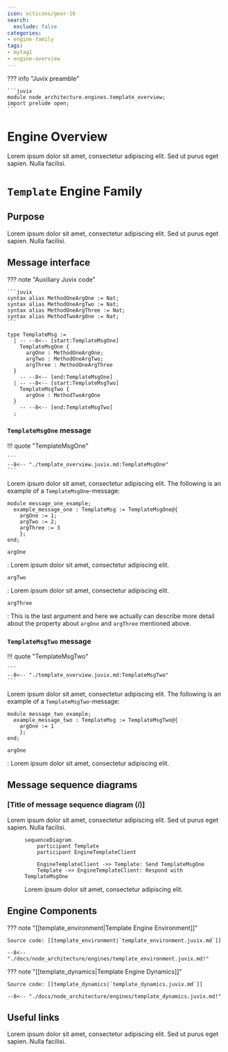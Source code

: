 ```yaml
---
icon: octicons/gear-16
search:
  exclude: false
categories:
- engine-family
tags:
- mytag1
- engine-overview
---
```


??? info "Juvix preamble"

    ```juvix
    module node_architecture.engines.template_overview;
    import prelude open;
    ```

# Engine Overview

Lorem ipsum dolor sit amet, consectetur adipiscing elit. Sed ut purus eget sapien. Nulla facilisi.

# `Template` Engine Family

## Purpose

Lorem ipsum dolor sit amet, consectetur adipiscing elit. Sed ut purus eget sapien. Nulla facilisi.

## Message interface

??? note "Auxiliary Juvix code"

    ```juvix
    syntax alias MethodOneArgOne := Nat;
    syntax alias MethodOneArgTwo := Nat;
    syntax alias MethodOneArgThree := Nat;
    syntax alias MethodTwoArgOne := Nat;
    ```

<!-- --8<-- [start:TemplateMsg] -->
```juvix
type TemplateMsg :=
  | -- --8<-- [start:TemplateMsgOne]
    TemplateMsgOne {
      argOne : MethodOneArgOne;
      argTwo : MethodOneArgTwo;
      argThree : MethodOneArgThree
  }
    -- --8<-- [end:TemplateMsgOne]
  | -- --8<-- [start:TemplateMsgTwo]
    TemplateMsgTwo {
      argOne : MethodTwoArgOne
  }
    -- --8<-- [end:TemplateMsgTwo]
  ;
```
<!-- --8<-- [end:TemplateMsg] -->

### `TemplateMsgOne` message


!!! quote "TemplateMsgOne"

    ```
    --8<-- "./template_overview.juvix.md:TemplateMsgOne"
    ```

Lorem ipsum dolor sit amet, consectetur adipiscing elit.
The following is an example of a `TemplateMsgOne`-message:

<!-- --8<-- [start:message_one_example] -->
```juvix extract-module-statements
module message_one_example;
  example_message_one : TemplateMsg := TemplateMsgOne@{
    argOne := 1;
    argTwo := 2;
    argThree := 3
    };
end;
```
<!-- --8<-- [end:message_one_example] -->

`argOne`

: Lorem ipsum dolor sit amet, consectetur adipiscing elit.

`argTwo`

: Lorem ipsum dolor sit amet, consectetur adipiscing elit.

`argThree`

: This is the last argument and here we actually
  can describe more detail about the property about `argOne`
  and `argThree` mentioned above.

### `TemplateMsgTwo` message

!!! quote "TemplateMsgTwo"

    ```
    --8<-- "./template_overview.juvix.md:TemplateMsgTwo"
    ```

Lorem ipsum dolor sit amet, consectetur adipiscing elit.
The following is an example of a `TemplateMsgTwo`-message:

<!-- --8<-- [start:message_two_example] -->
```juvix extract-module-statements
module message_two_example;
  example_message_two : TemplateMsg := TemplateMsgTwo@{
    argOne := 1
    };
end;
```
<!-- --8<-- [end:message_two_example] -->

`argOne`

: Lorem ipsum dolor sit amet, consectetur adipiscing elit.


## Message sequence diagrams

### [Title of message sequence diagram ⟨𝑖⟩]

Lorem ipsum dolor sit amet, consectetur adipiscing elit. Sed ut purus eget
sapien. Nulla facilisi.

<!-- --8<-- [start:message-sequence-diagram] -->
<figure markdown="span">

```mermaid
sequenceDiagram
    participant Template
    participant EngineTemplateClient

    EngineTemplateClient ->> Template: Send TemplateMsgOne
    Template ->> EngineTemplateClient: Respond with TemplateMsgOne
```

<figcaption markdown="span">
Lorem ipsum dolor sit amet, consectetur adipiscing elit.
</figcaption>
</figure>
<!-- --8<-- [end:message-sequence-diagram] -->

## Engine Components

??? note "[[template_environment|Template Engine Environment]]"
    
    Source code: [[template_environment|`template_environment.juvix.md`]]

    --8<-- "./docs/node_architecture/engines/template_environment.juvix.md!"

??? note "[[template_dynamics|Template Engine Dynamics]]"
    
    Source code: [[template_dynamics|`template_dynamics.juvix.md`]]

    --8<-- "./docs/node_architecture/engines/template_dynamics.juvix.md!"

## Useful links

Lorem ipsum dolor sit amet, consectetur adipiscing elit. Sed ut purus eget sapien. Nulla facilisi.